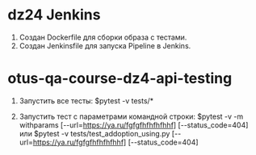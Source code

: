# dz24 Jenkins
1) Создан Dockerfile для сборки образа с тестами.
2) Создан Jenkinsfile для запуска Pipeline в Jenkins.

# otus-qa-course-dz4-api-testing

1) Запустить все тесты: 
$pytest -v tests/*

2) Запустить тест с параметрами командной строки:
$pytest -v -m withparams [--url=https://ya.ru/fgfgfhfhfhfhhf] [--status_code=404]
или
$pytest -v tests/test_addoption_using.py [--url=https://ya.ru/fgfgfhfhfhfhhf] [--status_code=404] 
